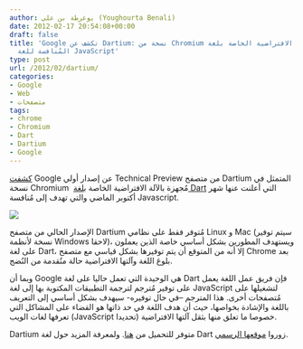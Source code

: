 ```yaml
---
author: يوغرطة بن علي (Youghourta Benali)
date: 2012-02-17 20:54:08+00:00
draft: false
title: 'Google تكشف عن Dartium: نسخة من Chromium مجهزة بالآلة الافتراضية الخاصة بلغة  Dart
  المُنافسة للغة JavaScript'
type: post
url: /2012/02/dartium/
categories:
- Google
- Web
- متصفحات
tags:
- chrome
- Chromium
- Dart
- Dartium
- Google
---
```


[كشفت](http://googlecode.blogspot.com/2012/02/tech-preview-of-chromium-with-dart.html) Google عن إصدار أولي Technical Preview من متصفح Dartium المتمثل في نسخة Chromium  مُجهزة بالآلة الافتراضية الخاصة ب[لغة Dart](../tag/dart/) التي أعلنت عنها شهر أكتوبر الماضي والتي تهدف إلى مُنافسة Javascript.




[![](https://www.it-scoop.com/wp-content/uploads/2012/02/dart-logo.png)
](https://www.it-scoop.com/wp-content/uploads/2012/02/dart-logo.png)




الإصدار الحالي من متصفح Dartium مُتوفر فقط على نظامي Linux و Mac (سيتم توفير نسخة لأنظمة Windows لاحقا)، ويستهدف المطورين بشكل أساسي خاصة الذين يعملون على لغة Dart، إلا أنه من المتوقع أن يتم توفيرها بشكل قياسي مع متصفح Chrome بعد بلوغ اللغة وآلتها الافتراضية حالة متُقدمة من النُضج.




وبما أن Google هي الوحيدة التي تعمل حاليا على لغة Dart فإن فريق عمل اللغة يعمل على توفير مُترجم لترجمة التطبيقات المكتوبة بها إلى لغة JavaScript لتشغيلها على مُتصفحات أخرى. هذا المترجم –في حال توفيره- سيهدف بشكل أساسي إلى التعريف باللغة والإشادة بخواصها، حيث أن هدف اللغة في حد ذاتها هو القضاء على المشاكل التي تعرفها لغات الويب (JavaScript تحديدا) خصوصا ما تعلق منها بثقل آلتها الافتراضية.




Dartium متوفر للتحميل من [هنا](http://www.dartlang.org/dartium/). ولمعرفة المزيد حول لغة Dart زوروا [موقعها الرسمي](http://dartlang.org/).
